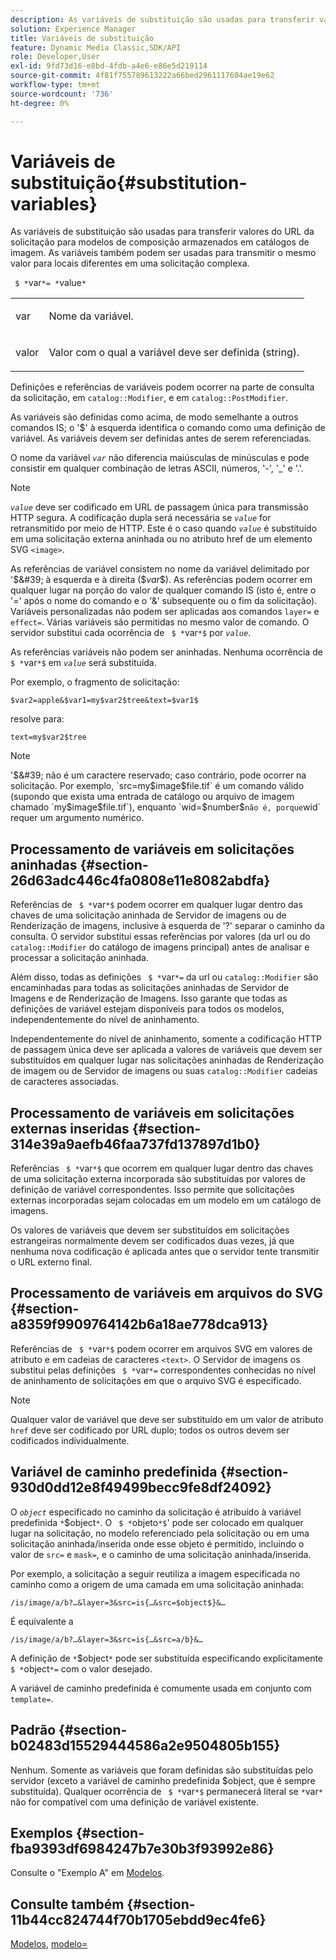 ```yaml
---
description: As variáveis de substituição são usadas para transferir valores do URL da solicitação para modelos de composição armazenados em catálogos de imagem. As variáveis também podem ser usadas para transmitir o mesmo valor para locais diferentes em uma solicitação complexa.
solution: Experience Manager
title: Variáveis de substituição
feature: Dynamic Media Classic,SDK/API
role: Developer,User
exl-id: 9fd73d16-e8bd-4fdb-a4e6-e86e5d219114
source-git-commit: 4f81f755789613222a66bed2961117604ae19e62
workflow-type: tm+mt
source-wordcount: '736'
ht-degree: 0%

---
```


# Variáveis de substituição{#substitution-variables}

As variáveis de substituição são usadas para transferir valores do URL da solicitação para modelos de composição armazenados em catálogos de imagem. As variáveis também podem ser usadas para transmitir o mesmo valor para locais diferentes em uma solicitação complexa.

` $ *`var`*= *`value`*`

<table id="simpletable_EFEC66C23CE949EFACDC415A954DF323"> 
 <tr class="strow"> 
  <td class="stentry"> <p> <span class="codeph"> <span class="varname"> var </span> </span> </p> </td> 
  <td class="stentry"> <p>Nome da variável. </p> </td> 
 </tr> 
 <tr class="strow"> 
  <td class="stentry"> <p> <span class="codeph"> <span class="varname"> valor </span> </span> </p> </td> 
  <td class="stentry"> <p>Valor com o qual a variável deve ser definida (string). </p> </td> 
 </tr> 
</table>

Definições e referências de variáveis podem ocorrer na parte de consulta da solicitação, em `catalog::Modifier`, e em `catalog::PostModifier`.

As variáveis são definidas como acima, de modo semelhante a outros comandos IS; o &#39;$&#39; à esquerda identifica o comando como uma definição de variável. As variáveis devem ser definidas antes de serem referenciadas.

O nome da variável *`var`* não diferencia maiúsculas de minúsculas e pode consistir em qualquer combinação de letras ASCII, números, &#39;-&#39;, &#39;_&#39; e &#39;.&#39;.

>[!NOTE]
>
>*`value`* deve ser codificado em URL de passagem única para transmissão HTTP segura. A codificação dupla será necessária se *`value`* for retransmitido por meio de HTTP. Este é o caso quando *`value`* é substituído em uma solicitação externa aninhada ou no atributo href de um elemento SVG `<image>`.

As referências de variável consistem no nome da variável delimitado por &#39;$&#39; à esquerda e à direita ($*var*$). As referências podem ocorrer em qualquer lugar na porção do valor de qualquer comando IS (isto é, entre o &#39;=&#39; após o nome do comando e o &#39;&amp;&#39; subsequente ou o fim da solicitação). Variáveis personalizadas não podem ser aplicadas aos comandos `layer=` e `effect=`. Várias variáveis são permitidas no mesmo valor de comando. O servidor substitui cada ocorrência de ` $ *`var`*$` por *`value`*.

As referências variáveis não podem ser aninhadas. Nenhuma ocorrência de ` $ *`var`*$` em *`value`* será substituída.

Por exemplo, o fragmento de solicitação:

`$var2=apple&$var1=my$var2$tree&text=$var1$`

resolve para:

`text=my$var2$tree`

>[!NOTE]
>
>&#39;$&#39; não é um caractere reservado; caso contrário, pode ocorrer na solicitação. Por exemplo, `src=my$image$file.tif` é um comando válido (supondo que exista uma entrada de catálogo ou arquivo de imagem chamado `my$image$file.tif`), enquanto `wid=$number$` não é, porque `wid` requer um argumento numérico.

## Processamento de variáveis em solicitações aninhadas {#section-26d63adc446c4fa0808e11e8082abdfa}

Referências de ` $ *`var`*$` podem ocorrer em qualquer lugar dentro das chaves de uma solicitação aninhada de Servidor de imagens ou de Renderização de imagens, inclusive à esquerda de &#39;?&#39; separar o caminho da consulta. O servidor substitui essas referências por valores (da url ou do `catalog::Modifier` do catálogo de imagens principal) antes de analisar e processar a solicitação aninhada.

Além disso, todas as definições ` $ *`var`*=` da url ou `catalog::Modifier` são encaminhadas para todas as solicitações aninhadas de Servidor de Imagens e de Renderização de Imagens. Isso garante que todas as definições de variável estejam disponíveis para todos os modelos, independentemente do nível de aninhamento.

Independentemente do nível de aninhamento, somente a codificação HTTP de passagem única deve ser aplicada a valores de variáveis que devem ser substituídos em qualquer lugar nas solicitações aninhadas de Renderização de imagem ou de Servidor de imagens ou suas `catalog::Modifier` cadeias de caracteres associadas.

## Processamento de variáveis em solicitações externas inseridas {#section-314e39a9aefb46faa737fd137897d1b0}

Referências ` $ *`var`*$` que ocorrem em qualquer lugar dentro das chaves de uma solicitação externa incorporada são substituídas por valores de definição de variável correspondentes. Isso permite que solicitações externas incorporadas sejam colocadas em um modelo em um catálogo de imagens.

Os valores de variáveis que devem ser substituídos em solicitações estrangeiras normalmente devem ser codificados duas vezes, já que nenhuma nova codificação é aplicada antes que o servidor tente transmitir o URL externo final.

## Processamento de variáveis em arquivos do SVG {#section-a8359f9909764142b6a18ae778dca913}

Referências de ` $ *`var`*$` podem ocorrer em arquivos SVG em valores de atributo e em cadeias de caracteres `<text>`. O Servidor de imagens os substitui pelas definições ` $ *`var`*=` correspondentes conhecidas no nível de aninhamento de solicitações em que o arquivo SVG é especificado.

>[!NOTE]
>
>Qualquer valor de variável que deve ser substituído em um valor de atributo `href` deve ser codificado por URL duplo; todos os outros devem ser codificados individualmente.

## Variável de caminho predefinida {#section-930d0dd12e8f49499becc9fe8df24092}

O *`object`* especificado no caminho da solicitação é atribuído à variável predefinida `*`$object`*`. O ` $ *`objeto`*$`&#39; pode ser colocado em qualquer lugar na solicitação, no modelo referenciado pela solicitação ou em uma solicitação aninhada/inserida onde esse objeto é permitido, incluindo o valor de `src=` e `mask=`, e o caminho de uma solicitação aninhada/inserida.

Por exemplo, a solicitação a seguir reutiliza a imagem especificada no caminho como a origem de uma camada em uma solicitação aninhada:

`/is/image/a/b?…&layer=3&src=is{…&src=$object$}&…`

É equivalente a

`/is/image/a/b?…&layer=3&src=is{…&src=a/b}&…`

A definição de `*`$object`*` pode ser substituída especificando explicitamente ` $ *`object`*=` com o valor desejado.

A variável de caminho predefinida é comumente usada em conjunto com `template=`.

## Padrão {#section-b02483d15529444586a2e9504805b155}

Nenhum. Somente as variáveis que foram definidas são substituídas pelo servidor (exceto a variável de caminho predefinida $object, que é sempre substituída). Qualquer ocorrência de ` $ *`var`*$` permanecerá literal se `*`var`*` não for compatível com uma definição de variável existente.

## Exemplos {#section-fba9393df6984247b7e30b3f93992e86}

Consulte o &quot;Exemplo A&quot; em [Modelos](../../../../../is-api/http-ref/image-serving-api-ref/c-http-protocol-reference/c-templates/c-templates.md#concept-3cd2d2adae0e41b2979b9640244d4d3e).

## Consulte também {#section-11b44cc824744f70b1705ebdd9ec4fe6}

[Modelos](../../../../../is-api/http-ref/image-serving-api-ref/c-http-protocol-reference/c-templates/c-templates.md#concept-3cd2d2adae0e41b2979b9640244d4d3e), [modelo=](../../../../../is-api/http-ref/image-serving-api-ref/c-http-protocol-reference/c-command-reference/r-template.md#reference-3beccaa462a64bf0ba867e5c8fd0bd14)
